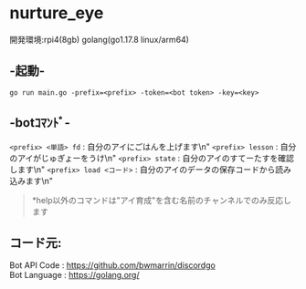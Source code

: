 <!--
MMMMMMMMMMMMMMMMMMMMMMMMMMMMMMMMMMMMMMMMMMM"""""` `` `` `` `` 7""""MMMMMMMMMMMMMMMMMMMMMMMMMMMMMMMMMMMMMMMMMMM
MMMMMMMMMMMMMMMMMMMMMMMMMMMMMMMMMMMMY""!` `` ``` ` ` ` `  ` `````` `` .""TMMMMMMMMMMMMMMMMMMMMMMMMMMMMMMMMMMMM
MMMMMMMMMMMMMMMMMMMMMMMMMMMMMMM@"^` `  ` ` ` `  `` `` ` `` `   `  ` `` ` ` `,"WMMMMMMMMMMMMMMMMMMMMMMMMMMMMMMM
MMMMMMMMMMMMMMMMMMMMMMMMMMM#"=` `` ` `` ` ` ` ``  ` ` `` `` `` `` ``  `` `` ``` ?"MMMMMMMMMMMMMMMMMMMMMMMMMMMM
MMMMMMMMMMMMMMMMMMMMMMMMM""` ` ` ` `` `` `` ` `` ``  ` `  ` ` `  `  `   `   ` ```` ?"MMMMMMMMMMMMMMMMMMMMMMMMM
MMMMMMMMMMMMMMMMMMMMMM""` ` ` ` ` ` `  ` ` ` `  `` `` ` `` ` `  `  ` ``  ` ` `  ` ````7"MMMMMMMMMMMMMMMMMMMMMM
MMMMMMMMMMMMMMMMMMMM" ` `` `` `` ` ` `` ` ` ` ``  ` `` ` `` ` `` ``  ` `` ` ` ` ` `  ``  "MMMMMMMMMMMMMMMMMMMM
MMMMMMMMMMMMMMMMMY"``` ` ` ` ` `` `` ` ` `` ` `` ``  ``  ` ``  `  ` ` `  ` ` ``` ` ` ` ``` "7MMMMMMMMMMMMMMMMM
MMMMMMMMMMMMMMMP!```  ` ` ` ` `` ` `` ` ` `` `  `` `` `` ` ` `  `  ` `` ` `` ` ` `` `     ` `.TMMMMMMMMMMMMMMM
MMMMMMMMMMMMMM%``  `` `` `` ``.g2`  ` `` `  ` ``  ` `  `` ` ` `` ` ` ` `` ` `.g/` `` `` `  `` `,MMMMMMMMMMMMMM
MMMMMMMMMMMMF'` ` ` `` ` ` ``.gMN2`` ` ` `` ` `` `` `` ` ` ``  `  ` ` ` `` `.dMN;` `  `` ` ` ` `.4MMMMMMMMMMMM
MMMMMMMMMMF^``` `` `  ` ` ` .gMMMNc`` ` ` `` `  ``  ` ` ` ` ``  ` ` `` ` ``.dMMMN, ``  ` `` ` ` ``,4MMMMMMMMMM
MMMMMMMMMF^  ` `  ` `` ` ``.gMMMMMNc`` ` ` ` `` ` `` ` ` ``  ` ` `   ` ` `.dMMMMMN,`` ` ` `  ` `   ,UMMMMMMMMM
MMMMMMMMF`` ` `` ` ` `` ` .gMMMMMMMN;`` ` ` ` `` ` `` `` ` `` ` ` `` `` `.dMMMMMMMN- `` `` ` `  ` `` JMMMMMMMM
MMMMMM#^` `` ` `` `  ` ``.gMMMMMMMMMN; ` ` `  ` ` `  ` ` `` `  `  ` ` ``.gMMMMMMMMMN-` ` `` ` ` `  ```(HMMMMMM
MMMMM#^` `  ` `  ` `` ` .gMMMMMMMMMMMN<`` ``` `` `` `` `  ` `` ``  ` ` .gMMMMMMMMMMMN_``  `  ` ` ` `  `~MMMMMM
MMMM#^``  `  ` `` ` ``  gMMMMMMMMMMMMMN-``  `` ` ` ` `` `` ` ` ```` ``.gMMMMMMMMMMMMMN_ `` ``  `  `` ` `?MMMMM
MMM#!` ` `` `` `` ``   gMMMMMMMMMMMMMMMN- ``  ` ` ` `  ` `` ` `  ` ` .gMMMMMMMMMMMMMMMN ` ``  ` `  `` `` ?MMMM
MMM@` ``  `  `  ` ````gMMMMMMMMMMMMMMMMMN_` `` ` `` `` `  ` `` ` `` .gMMMMMMMMMMMMMMMMMg`` ` ` ` ` ` ` ```MMMM
MMN `` ` ` ` `` ``  `gMMMMMMMMMMMMMMMMMMMN.` `` ` `  `` `` ` `` ``  gMMMMMMMMMMMMMMMMMMMm ` ` ` ` ` ` `  ` MMM
MM!`  ``  ` `  ` ` `gMMMMMMMMMMMMMMMMMMMMMN `  `` `` ` ` `` `  ` ` NMMMMMMMMMMMMMMMMMMMMMm``  `  ` ` `  `  ?MM
MN `` `` `  ` `` ``qMMMMMMMMMMMMMMMMMMMMMMMN`` ` ` `` ` ` ` `` `` NMMMMMMMMMMMMMMMMMMMMMMMm` ` `  `  ` ` ` `MM
M!` ` ` ` `` ` `  `????????????????????????? ``.NNNNNNNNNNNNNN-` `????????????????????????! `  `` ` ` ` ` ``?M
M` ` ` `  `  ` `` ``` `  `  `  `  `  `` `` `` .NMMMMMMMMMMMMMMN_` `` `  `  `  `  `  ` `  `` ` `  ` ` `  `  ` M
M`` ` `` ` `  ` `  ` ` `  `` ` `` ``  `  ` ` `.MMMMMMMMMMMMMMMM!`  `  `  `  `  `  `  ` `  `  ` `  `  ` ` ` ``M
` `` ` `` ` `` ` `  ` ``` `` ` ` ` ``` ` `` ` .MMMMMMMMMMMMMMMM!`` ` ` `` `` `` `` ``  ``  ` `  `` `  ` `  ```
` ` ` `  `  ` ` ` `` `  `  `  ` ` `  `` ` ` ` .MMMMMMMMMMMMMMMM!` ``  `  `  `  `  `  `  ` ` ` ` `  `` `  `  `
` ` `` ` `  ` `` ` `` ` `` `` `` ``  `` ` `` .MMMMMMMMMMMMMMMM!`  ` ` `  `  `  `  ` ``  ` ` ` `  `  ` ` `` `
` `  ` ` `` `  `  `  ` ` `  ` ` ` `` `  `` ` .MMMMMMMMMMMMMMMM!`` ` ` `` `` `` `` `  ` `  `  ` `` `  ` `  ` `
`  ` `  `  ` `` ` ` `` `  ``  ` `  ` `` ` ` ``.MMMMMMMMMMMMMMMM!`` `  `  `  `  `  ` `  ` `  ` `   ` ` `  `  `
` ` `` ` `  ` `` ` ` ` ` `` `` `` `` `` ` ` `.MMMMMMMMMMMMMMMM!` `` `  `  `  `  ` ` ` ` `` `  ` ` ` ` ` ``  `
` ``  `` ` `  `  ` `` `` ` ` ` ` ` `  `  `` ` .MMMMMMMMMMMMMMMM!` ` ` `` `` `` ``  `` ` `  ` `` `` `  ` `  ``
N`` `` `  ` `` ``` `....NNNNNNNNNNNNNNNNNNNNNNMMMMMMMMMMMMMMMMMNNNNNNNNNNNNNNNNNNNNNNN-...`` `` ` ` ` `  ` ``N
M `` ` `` `  ` ``.dNMMMMMMMMMMMMMMMMMMMMMMMMMMMMMMMMMMMMMMMMMMMMMMMMMMMMMMMMMMMMMMMMMMMMMMNN,` ` ` ` ` ` ` ``M
M. ` ``  ` ` `  `dMMMMMMMMMMMMMMMMMMMMMMMMMMMMMMMMMMMMMMMMMMMMMMMMMMMMMMMMMMMMMMMMMMMMMMMMMM# `` ``  `  ` ``.M
MN``  ``  ` ` `` dMMMMMMMMMMMMMMMMMMMMMMMMMMMMMMMMMMMMMMMMMMMMMMMMMMMMMMMMMMMMMMMMMMMMMMMMMM#` `` `` `` `  `MM
MN.` ` `` `  ` ``dMMMMMMMMMMMMMMMMMMMMMMMMMMMMMMMMMMMMMMMMMMMMMMMMMMMMMMMMMMMMMMMMMMMMMMMMMM#` `  ` ` `` ``.MM
MMN `` ` ` ` `  `dMMMMMMMMMMMMMMMMMMMMMMMMMMMMMMMMMMMMMMMMMMMMMMMMMMMMMMMMMMMMMMMMMMMMMMMMMM#``  ` ` ` `` `MMM
MMM# `` ` ` ` ` `dMMMMMMMMMMMMMMMMMMMMMMMMMMMMMMMMMMMMMMMMMMMMMMMMMMMMMMMMMMMMMMMMMMMMMMMMMM# `` `` ` ``` dMMM
MMMN, `` ` ` ``` dMMMMMMMMMMMMMMMMMMMMMMMMMMMMMMMMMMMMMMMMMMMMMMMMMMMMMMMMMMMMMMMMMMMMMMMMMM#` `` ` ``  `.MMMM
MMMMN,` ` `` ` ` dMMMMMMMMMMMMMMMMMMMMMMMMMMMMMMMMMMMMMMMMMMMMMMMMMMMMMMMMMMMMMMMMMMMMMMMMMM#``  ` ` ` `.dMMMM
MMMMMN,` `` ` ` `TMMMMMMMMMMMMMMMMMMMMMMMMMMMMMMMMMMMMMMMMMMMMMMMMMMMMMMMMMMMMMMMMMMMMMMMMMM5 `` `` ` `.dMMMMM
MMMMMMN,` `` ``` `MMMMMMMMMMMMMMMMMMMMMMMMMMMMMMMMMMMMMMMMMMMMMMMMMMMMMMMMMMMMMMMMMMMMMMMMM#`  `` ` ``.dMMMMMM
MMMMMMMMF` `  ` ` MMMMMMMMMMMMMMMM]`` `` ` ` ` ` ` ` ` ` ` ` `  `  ` `` `` ,MMMMMMMMMMMMMMM#` ` ` `` JMMMMMMMM
MMMMMMMMMh,`` ` ``MMMMMMMMMMMMMMMM]` `  ` ` ` ` ` ` ` ` ` ` ` `  `  `  `  `,MMMMMMMMMMMMMMM# `` `` .(MMMMMMMMM
MMMMMMMMMMh, ``  `MMMMMMMMMMMMMMMM] ` `` `` `` `` `` `` `` `` `` ``  `` `` ,MMMMMMMMMMMMMMM#` ``  .(MMMMMMMMMM
MMMMMMMMMMMMh,`` `MMMMMMMMMMMMMMMM]`` `` ` `  ` ``  ` ``  ` `   `  ` `  `  ,MMMMMMMMMMMMMMM#`  `.-MMMMMMMMMMMM
MMMMMMMMMMMMMM]`` MMMMMMMMMMMMMMMM] `  ` ` `` `  `` `  ` `` `` ` ` ` `` ```,MMMMMMMMMMMMMMM#```,MMMMMMMMMMMMMM
MMMMMMMMMMMMMMMa,`TMMMMMMMMMMMMMM]` `` ` `` ` `` ` ``` ` ` `  ` ` ` ` `` ` `(MMMMMMMMMMMMMM5 ..MMMMMMMMMMMMMMM
MMMMMMMMMMMMMMMMMa-T"MMMMMMMMMM#t` ` `` `  ` ` `` `  `` ` `` `  `  ` `  ` ` `-WMMMMMMMMMM"5--MMMMMMMMMMMMMMMMM
MMMMMMMMMMMMMMMMMMMM+ ` `` `` `` `` ` ` `` `` ` ` ` ` ` `` `` `` `  `` `` `` `` `` ` ` ` (MMMMMMMMMMMMMMMMMMMM
MMMMMMMMMMMMMMMMMMMMMM(. `` ` ` ` ` `` ` `` ` `` ` `` ``  ` `   ` ` ` ` `` `  ``` ``` ((MMMMMMMMMMMMMMMMMMMMMM
MMMMMMMMMMMMMMMMMMMMMMMMN(,` `` `` ` ` `  ` `  ` ``  ` ` ` ` ` ` ` ` ` `  ` ``  `` .(MMMMMMMMMMMMMMMMMMMMMMMMM
MMMMMMMMMMMMMMMMMMMMMMMMMMMN(,`` ` `` ` `` ` `` ` ` `` ` `` `` `  ` ` `` ``` `` .(dMMMMMMMMMMMMMMMMMMMMMMMMMMM
MMMMMMMMMMMMMMMMMMMMMMMMMMMMMMMN(,` `` ` `` ` `` ` ` `` ` ` `  ` `  ` ` `` `.(JMMMMMMMMMMMMMMMMMMMMMMMMMMMMMMM
MMMMMMMMMMMMMMMMMMMMMMMMMMMMMMMMMMMMmJJ,` `` ` ` `` `  ` ` ` `` ```` `.JJJMMMMMMMMMMMMMMMMMMMMMMMMMMMMMMMMMMMM
MMMMMMMMMMMMMMMMMMMMMMMMMMMMMMMMMMMMMMMMMMM+JJJJ` ` `` ` `` ``(JJJJMMMMMMMMMMMMMMMMMMMMMMMMMMMMMMMMMMMMMMMMMMM
-->
# nurture_eye
開発環境:rpi4(8gb) golang(go1.17.8 linux/arm64)  
  
## -起動-  
```go run main.go -prefix=<prefix> -token=<bot token> -key=<key>```
  
## -botｺﾏﾝﾄﾞ-  
`<prefix> <単語> fd` : 自分のアイにごはんを上げます\n"
`<prefix> lesson` : 自分のアイがじゅぎょーをうけ\n"
`<prefix> state` : 自分のアイのすてーたすを確認します\n"
`<prefix> load <コード>` : 自分のアイのデータの保存コードから読み込みます\n"
> *help以外のコマンドは\"アイ育成\"を含む名前のチャンネルでのみ反応します
## コード元:  
Bot API Code   : https://github.com/bwmarrin/discordgo  
Bot Language   : https://golang.org/  
